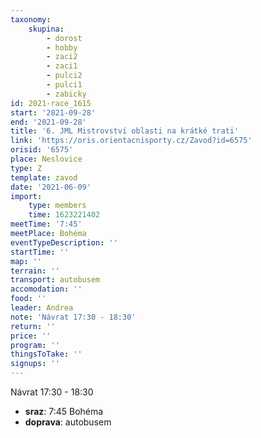 ```yaml
---
taxonomy:
    skupina:
        - dorost
        - hobby
        - zaci2
        - zaci1
        - pulci2
        - pulci1
        - zabicky
id: 2021-race_1615
start: '2021-09-28'
end: '2021-09-28'
title: '6. JML Mistrovství oblasti na krátké trati'
link: 'https://oris.orientacnisporty.cz/Zavod?id=6575'
orisid: '6575'
place: Neslovice
type: Z
template: zavod
date: '2021-06-09'
import:
    type: members
    time: 1623221402
meetTime: '7:45'
meetPlace: Bohéma
eventTypeDescription: ''
startTime: ''
map: ''
terrain: ''
transport: autobusem
accomodation: ''
food: ''
leader: Andrea
note: 'Návrat 17:30 - 18:30'
return: ''
price: ''
program: ''
thingsToTake: ''
signups: ''
---
```


Návrat 17:30 - 18:30
* **sraz**: 7:45 Bohéma
* **doprava**: autobusem
